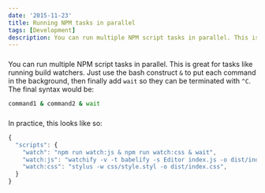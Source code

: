 ```yaml
---
date: '2015-11-23'
title: Running NPM tasks in parallel
tags: [Development]
description: You can run multiple NPM script tasks in parallel. This is great for tasks like running build watchers.
---
```


###

You can run multiple NPM script tasks in parallel. This is great for tasks like running build watchers. Just use the bash construct `&` to put each command in the background, then finally add `wait` so they can be terminated with `^C`. The final syntax would be:

```bash
command1 & command2 & wait
```

###

<!-- {.literate-style} -->

In practice, this looks like so:

```js
{
  "scripts": {
    "watch": "npm run watch:js & npm run watch:css & wait",
    "watch:js": "watchify -v -t babelify -s Editor index.js -o dist/index.js",
    "watch:css": "stylus -w css/style.styl -o dist/index.css",
  }
}
```
